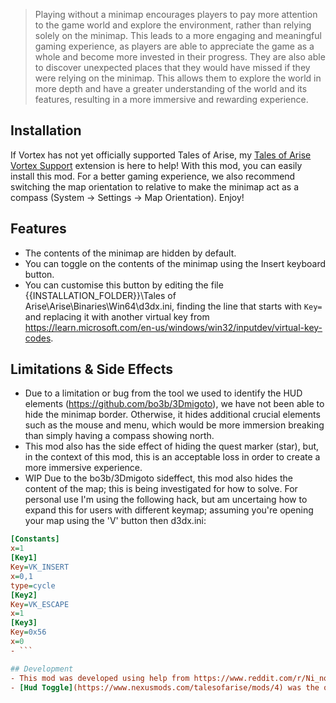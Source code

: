> Playing without a minimap encourages players to pay more attention to the game world and explore the environment, rather than relying solely on the minimap. This leads to a more engaging and meaningful gaming experience, as players are able to appreciate the game as a whole and become more invested in their progress. They are also able to discover unexpected places that they would have missed if they were relying on the minimap. This allows them to explore the world in more depth and have a greater understanding of the world and its features, resulting in a more immersive and rewarding experience.



## Installation
If Vortex has not yet officially supported Tales of Arise, my [Tales of Arise Vortex Support](https://www.nexusmods.com/site/mods/500) extension is here to help! With this mod, you can easily install this mod. For a better gaming experience, we also recommend switching the map orientation to relative to make the minimap act as a compass (System -> Settings -> Map Orientation). Enjoy!

## Features
- The contents of the minimap are hidden by default.
- You can toggle on the contents of the minimap using the Insert keyboard button.
- You can customise this button by editing the file {{INSTALLATION_FOLDER}}\Tales of Arise\Arise\Binaries\Win64\d3dx.ini, finding the line that starts with `Key=` and replacing it with another virtual key from https://learn.microsoft.com/en-us/windows/win32/inputdev/virtual-key-codes.


## Limitations & Side Effects

- Due to a limitation or bug from the tool we used to identify the HUD elements (https://github.com/bo3b/3Dmigoto), we have not been able to hide the minimap border. Otherwise, it hides additional crucial elements such as the mouse and menu, which would be more immersion breaking than simply having a compass showing north.
- This mod also has the side effect of hiding the quest marker (star), but, in the context of this mod, this is an acceptable loss in order to create a more immersive experience.
- WIP Due to the bo3b/3Dmigoto sideffect, this mod also hides the content of the map; this is being investigated for how to solve. For personal use I'm using the following hack, but am uncertaing how to expand this for users with different keymap; assuming you're opening your map using the 'V' button then d3dx.ini:
```ini
[Constants]
x=1
[Key1]
Key=VK_INSERT
x=0,1
type=cycle
[Key2]
Key=VK_ESCAPE
x=1
[Key3]
Key=0x56
x=0
- ```

## Development
- This mod was developed using help from https://www.reddit.com/r/Ni_no_Kuni/comments/88bxfm/hud_removal_using_3dmigoto_guide/ In summary, it guides you to use thebo3b/3Dmigoto to generate scripts which can control the visiblity of the visible elements.
- [Hud Toggle](https://www.nexusmods.com/talesofarise/mods/4) was the original insipiration of this mod. However, it is a hammer, in that it hides all the HUD elements, including the immersion breaking behaviour of hiding the mouse and menu; and yet it still has good value for people seeking to take screenshots.




